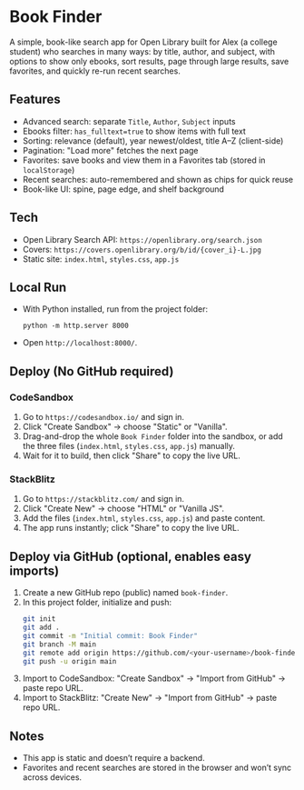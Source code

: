 # Book Finder

A simple, book-like search app for Open Library built for Alex (a college student) who searches in many ways: by title, author, and subject, with options to show only ebooks, sort results, page through large results, save favorites, and quickly re-run recent searches.

## Features
- Advanced search: separate `Title`, `Author`, `Subject` inputs
- Ebooks filter: `has_fulltext=true` to show items with full text
- Sorting: relevance (default), year newest/oldest, title A–Z (client-side)
- Pagination: "Load more" fetches the next page
- Favorites: save books and view them in a Favorites tab (stored in `localStorage`)
- Recent searches: auto-remembered and shown as chips for quick reuse
- Book-like UI: spine, page edge, and shelf background

## Tech
- Open Library Search API: `https://openlibrary.org/search.json`
- Covers: `https://covers.openlibrary.org/b/id/{cover_i}-L.jpg`
- Static site: `index.html`, `styles.css`, `app.js`

## Local Run
- With Python installed, run from the project folder:
  ```
  python -m http.server 8000
  ```
- Open `http://localhost:8000/`.

## Deploy (No GitHub required)
### CodeSandbox
1. Go to `https://codesandbox.io/` and sign in.
2. Click "Create Sandbox" → choose "Static" or "Vanilla".
3. Drag-and-drop the whole `Book Finder` folder into the sandbox, or add the three files (`index.html`, `styles.css`, `app.js`) manually.
4. Wait for it to build, then click "Share" to copy the live URL.

### StackBlitz
1. Go to `https://stackblitz.com/` and sign in.
2. Click "Create New" → choose "HTML" or "Vanilla JS".
3. Add the files (`index.html`, `styles.css`, `app.js`) and paste content.
4. The app runs instantly; click "Share" to copy the live URL.

## Deploy via GitHub (optional, enables easy imports)
1. Create a new GitHub repo (public) named `book-finder`.
2. In this project folder, initialize and push:
   ```bash
   git init
   git add .
   git commit -m "Initial commit: Book Finder"
   git branch -M main
   git remote add origin https://github.com/<your-username>/book-finder.git
   git push -u origin main
   ```
3. Import to CodeSandbox: "Create Sandbox" → "Import from GitHub" → paste repo URL.
4. Import to StackBlitz: "Create New" → "Import from GitHub" → paste repo URL.

## Notes
- This app is static and doesn’t require a backend.
- Favorites and recent searches are stored in the browser and won’t sync across devices.
